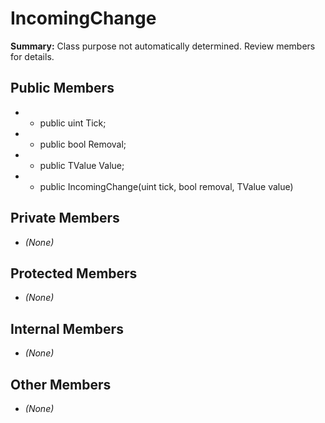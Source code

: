 # IncomingChange

**Summary:** Class purpose not automatically determined. Review members for details.

## Public Members
- - public uint Tick;
- - public bool Removal;
- - public TValue Value;
- - public IncomingChange(uint tick, bool removal, TValue value)

## Private Members
- *(None)*

## Protected Members
- *(None)*

## Internal Members
- *(None)*

## Other Members
- *(None)*

